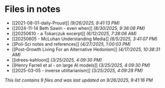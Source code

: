 # Files in notes

- [[2021-08-01-daily-Proust]] *(9/26/2025, 9:41:13 PM)*
- [[2024-11-14 Beth Sawin - even when]] *(8/30/2025, 9:36:08 PM)*
- [[20250610 - a Tokarczuk excerpt]] *(6/12/2025, 7:38:06 AM)*
- [[20250605 - McLuhan Understanding Media]] *(6/5/2025, 3:41:07 PM)*
- [[Poli-Sci notes and references]] *(4/27/2025, 1:00:03 PM)*
- [[Post-Growth Living For an Alternative Hedonism]] *(4/17/2025, 10:38:31 AM)*
- [[idrees-kahloon]] *(3/25/2025, 4:09:30 PM)*
- [[Henry Farrell et al - on large AI models]] *(3/25/2025, 4:09:30 PM)*
- [[2025-03-05 - inverse utilitarianism]] *(3/25/2025, 4:09:28 PM)*

*This list contains 9 files and was last updated on 9/26/2025, 9:41:16 PM*